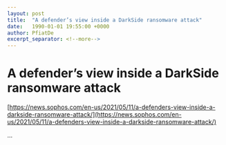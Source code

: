 ```yaml
---
layout: post
title:  "A defender’s view inside a DarkSide ransomware attack"
date:   1990-01-01 19:55:00 +0000
author: PfiatDe
excerpt_separator: <!--more-->
---
```


# A defender’s view inside a DarkSide ransomware attack

[https://news.sophos.com/en-us/2021/05/11/a-defenders-view-inside-a-darkside-ransomware-attack/](https://news.sophos.com/en-us/2021/05/11/a-defenders-view-inside-a-darkside-ransomware-attack/)

...
<!--more-->
